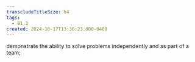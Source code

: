 ```yaml
---
transcludeTitleSize: h4
tags:
  - B1.2
created: 2024-10-17T13:36:23.000-0400
---
```

demonstrate the ability to solve problems independently and as part of a team; 
